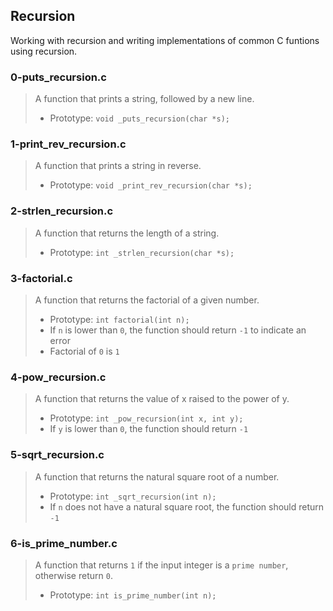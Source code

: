 ## Recursion
Working with recursion and writing implementations of common C funtions using
recursion.

### 0-puts_recursion.c
> A function that prints a string, followed by a new line.
> * Prototype: ```void _puts_recursion(char *s);```

### 1-print_rev_recursion.c
> A function that prints a string in reverse.
> * Prototype: ```void _print_rev_recursion(char *s);```

### 2-strlen_recursion.c
> A function that returns the length of a string.
> * Prototype: ```int _strlen_recursion(char *s);```

### 3-factorial.c
> A function that returns the factorial of a given number.
> * Prototype: ```int factorial(int n);```
> * If ```n``` is lower than ```0```, the function should return ```-1``` to indicate an error
> * Factorial of ```0``` is ```1```

### 4-pow_recursion.c
> A function that returns the value of x raised to the power of y.
> * Prototype: ```int _pow_recursion(int x, int y);```
> * If ```y``` is lower than ```0```, the function should return ```-1```

### 5-sqrt_recursion.c
> A function that returns the natural square root of a number.
> * Prototype: ```int _sqrt_recursion(int n);```
> * If ```n``` does not have a natural square root, the function should return ```-1```

### 6-is_prime_number.c
> A function that returns ```1``` if the input integer is a ```prime number```, otherwise return ```0```.
> * Prototype: `int is_prime_number(int n);`
